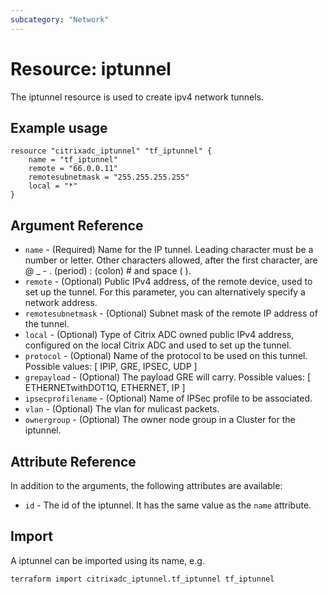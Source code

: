 ```yaml
---
subcategory: "Network"
---
```


# Resource: iptunnel

The iptunnel resource is used to create ipv4 network tunnels.


## Example usage

```hcl
resource "citrixadc_iptunnel" "tf_iptunnel" {
    name = "tf_iptunnel"
    remote = "66.0.0.11"
    remotesubnetmask = "255.255.255.255"
    local = "*"
}
```


## Argument Reference

* `name` - (Required) Name for the IP tunnel. Leading character must be a number or letter. Other characters allowed, after the first character, are @ _ - . (period) : (colon) # and space ( ).
* `remote` - (Optional) Public IPv4 address, of the remote device, used to set up the tunnel. For this parameter, you can alternatively specify a network address.
* `remotesubnetmask` - (Optional) Subnet mask of the remote IP address of the tunnel.
* `local` - (Optional) Type of Citrix ADC owned public IPv4 address, configured on the local Citrix ADC and used to set up the tunnel.
* `protocol` - (Optional) Name of the protocol to be used on this tunnel. Possible values: [ IPIP, GRE, IPSEC, UDP ]
* `grepayload` - (Optional) The payload GRE will carry. Possible values: [ ETHERNETwithDOT1Q, ETHERNET, IP ]
* `ipsecprofilename` - (Optional) Name of IPSec profile to be associated.
* `vlan` - (Optional) The vlan for mulicast packets.
* `ownergroup` - (Optional) The owner node group in a Cluster for the iptunnel.


## Attribute Reference

In addition to the arguments, the following attributes are available:

* `id` - The id of the iptunnel. It has the same value as the `name` attribute.


## Import

A iptunnel can be imported using its name, e.g.

```shell
terraform import citrixadc_iptunnel.tf_iptunnel tf_iptunnel
```
